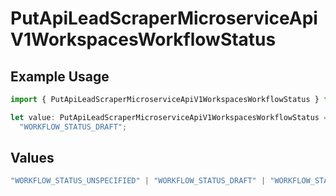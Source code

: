 # PutApiLeadScraperMicroserviceApiV1WorkspacesWorkflowStatus

## Example Usage

```typescript
import { PutApiLeadScraperMicroserviceApiV1WorkspacesWorkflowStatus } from "oppulence-backend-sdk/models/operations";

let value: PutApiLeadScraperMicroserviceApiV1WorkspacesWorkflowStatus =
  "WORKFLOW_STATUS_DRAFT";
```

## Values

```typescript
"WORKFLOW_STATUS_UNSPECIFIED" | "WORKFLOW_STATUS_DRAFT" | "WORKFLOW_STATUS_ACTIVE" | "WORKFLOW_STATUS_PAUSED" | "WORKFLOW_STATUS_FAILED" | "WORKFLOW_STATUS_COMPLETED" | "WORKFLOW_STATUS_ARCHIVED" | "WORKFLOW_STATUS_PENDING_APPROVAL" | "WORKFLOW_STATUS_VALIDATING" | "WORKFLOW_STATUS_QUOTA_EXCEEDED" | "WORKFLOW_STATUS_WARNING"
```